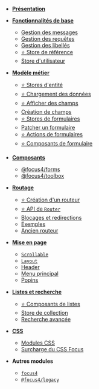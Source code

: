 -   **[Présentation](/)**

-   **[Fonctionnalités de base](basics.md)**

    -   [Gestion des messages](basics/messages.md)
    -   [Gestion des requêtes](basics/fetch.md)
    -   [Gestion des libellés](basics/translation.md)
    -   [⭐ Store de référence](basics/reference.md)
    -   [Store d'utilisateur](basics/user-store.md)

-   **[Modèle métier](model.md)**

    -   [⭐ Stores d'entité](model/store.md)
    -   [⭐ Chargement des données](model/load.md)
    -   [⭐ Afficher des champs](model/display-fields.md)
    -   [Création de champs](model/make-field.md)
    -   [⭐ Stores de formulaires](model/form-store.md)
    -   [Patcher un formulaire](model/form-transforms.md)
    -   [⭐ Actions de formulaires](model/form-actions.md)
    -   [⭐ Composants de formulaire](model/form-usage.md)

-   **[Composants](components.md)**

    -   [@focus4/forms](components/forms.md)
    -   [@focus4/toolbox](components/toolbox.md)

-   **[Routage](routing.md)**

    -   [⭐ Création d'un routeur](routing/make-router.md)
    -   [⭐ API de `Router`](routing/router-api.md)
    -   [Blocages et redirections](routing/block-redirect.md)
    -   [Exemples](routing/examples.md)
    -   [Ancien routeur](routing/legacy.md)

-   **[Mise en page](presentation.md)**

    -   [`Scrollable`](presentation/scrollable.md)
    -   [`Layout`](presentation/layout.md)
    -   [Header](presentation/header.md)
    -   [Menu principal](presentation/menu.md)
    -   [Popins](presentation/popins.md)

-   **[Listes et recherche](collections.md)**

    -   [⭐ Composants de listes](collections/lists)
    -   [Store de collection](collections/store)
    -   [Recherche avancée](collections/search)

-   **[CSS](css.md)**

    -   [Modules CSS](css/modules.md)
    -   [Surcharge du CSS Focus](css/injection.md)

-   **Autres modules**
    -   [`focus4`](focus4.md)
    -   [`@focus4/legacy`](legacy.md "Module legacy")
